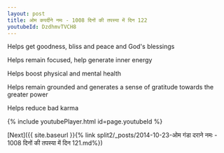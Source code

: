 ```yaml
---
layout: post
title: ओम कपर्दीने नमः - 1008 दिनों की तपस्या में दिन 122
youtubeId: DzdhmvTVCH8
---
```

 
 
Helps get goodness, bliss and peace and God's blessings
 
Helps remain focused, help generate inner energy 
 
Helps boost physical and mental health 
 
Helps remain grounded and generates a sense of gratitude towards the greater power 
 
Helps reduce bad karma
 
 
 
 


{% include youtubePlayer.html id=page.youtubeId %}
 
[Next]({{ site.baseurl }}{% link  split2/_posts/2014-10-23-ओम गंडा दराने नमः - 1008 दिनों की तपस्या में दिन 121.md%})
 
